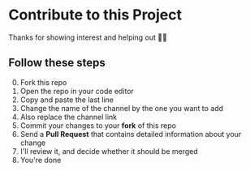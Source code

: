 # Contribute to this Project

Thanks for showing interest and helping out 🤙🏾

## Follow these steps

0. Fork this repo
1. Open the repo in your code editor
2. Copy and paste the last line
3. Change the name of the channel by the one you want to add
4. Also replace the channel link
5. Commit your changes to your **fork** of this repo
6. Send a **Pull Request** that contains detailed information about your change
7. I'll review it, and decide whether it should be merged
8. You're done
